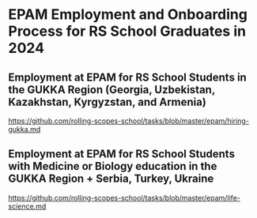 # EPAM Employment and Onboarding Process for RS School Graduates in 2024

## Employment at EPAM for RS School Students in the GUKKA Region (Georgia, Uzbekistan, Kazakhstan, Kyrgyzstan, and Armenia)

<https://github.com/rolling-scopes-school/tasks/blob/master/epam/hiring-gukka.md>

## Employment at EPAM for RS School Students with Medicine or Biology education in the GUKKA Region + Serbia, Turkey, Ukraine

<https://github.com/rolling-scopes-school/tasks/blob/master/epam/life-science.md>
